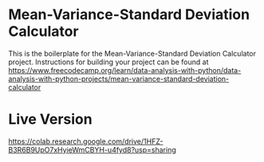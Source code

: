 # Mean-Variance-Standard Deviation Calculator

This is the boilerplate for the Mean-Variance-Standard Deviation Calculator project. Instructions for building your project can be found at https://www.freecodecamp.org/learn/data-analysis-with-python/data-analysis-with-python-projects/mean-variance-standard-deviation-calculator

# Live Version

https://colab.research.google.com/drive/1HFZ-B3R6B9UpO7xHyieWmCBYH-u4fyd8?usp=sharing
